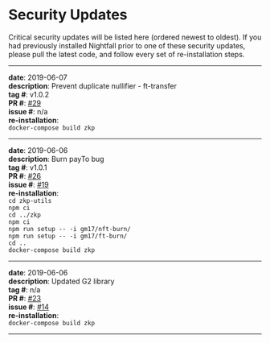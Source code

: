 # Security Updates  

Critical security updates will be listed here (ordered newest to oldest). If you had previously installed Nightfall prior to one of these security updates, please pull the latest code, and follow every set of re-installation steps.

---

**date**: 2019-06-07  
**description**: Prevent duplicate nullifier - ft-transfer  
**tag \#**:  v1.0.2  
**PR \#**: [#29](https://github.com/EYBlockchain/nightfall/pull/29)  
**issue \#**: n/a  
**re-installation**:  
`docker-compose build zkp`  

---

**date**: 2019-06-06  
**description**: Burn payTo bug  
**tag \#**:  v1.0.1  
**PR \#**: [#26](https://github.com/EYBlockchain/nightfall/pull/26)  
**issue \#**: [#19](https://github.com/EYBlockchain/nightfall/issues/19)  
**re-installation**:  
`cd zkp-utils`  
`npm ci`  
`cd ../zkp`  
`npm ci`  
`npm run setup -- -i gm17/nft-burn/`  
`npm run setup -- -i gm17/ft-burn/`  
`cd ..`  
`docker-compose build zkp`  

---

**date**: 2019-06-06  
**description**: Updated G2 library  
**tag \#**: n/a  
**PR \#**: [#23](https://github.com/EYBlockchain/nightfall/pull/23)  
**issue \#**: [#14](https://github.com/EYBlockchain/nightfall/issues/14)  
**re-installation**:  
`docker-compose build zkp`  

---
